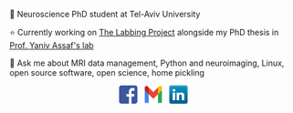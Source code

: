 :brain: Neuroscience PhD student at Tel-Aviv University

:star: Currently working on [The Labbing Project](https://github.com/TheLabbingProject) alongside my PhD thesis in [Prof. Yaniv Assaf's lab](https://www.yalab.sites.tau.ac.il/)

:speech_balloon: Ask me about MRI data management, Python and neuroimaging, Linux, open source software, open science, home pickling

<div align="center">
<a href="https://www.facebook.com/Z.Baratz" target="_blank"><img src="https://raw.githubusercontent.com/GalBenZvi/GalBenZvi/main/icons/facebook.png" width="32" height="32" /></a>&nbsp;&nbsp;
<a href="mailto:z.baratz@gmail.com" target="_blank"><img src="https://raw.githubusercontent.com/GalBenZvi/GalBenZvi/main/icons/gmail.png" width="32" height="32" /></a>&nbsp;&nbsp;
<a href="https://linkedin.com/in/baratzz" target="_blank"><img src="https://raw.githubusercontent.com/GalBenZvi/GalBenZvi/main/icons/linkedin.png" width="32" height="32" /></a>
</div>
